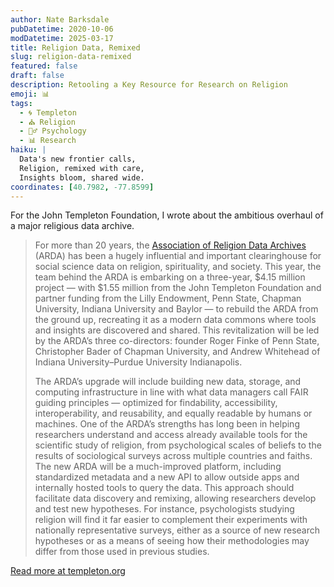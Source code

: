 ```yaml
---
author: Nate Barksdale
pubDatetime: 2020-10-06
modDatetime: 2025-03-17
title: Religion Data, Remixed
slug: religion-data-remixed
featured: false
draft: false
description: Retooling a Key Resource for Research on Religion
emoji: 📊
tags:
  - 🌀 Templeton
  - ⛪ Religion
  - 🧘‍♂️ Psychology
  - 📊 Research
haiku: |
  Data's new frontier calls,  
  Religion, remixed with care,  
  Insights bloom, shared wide.
coordinates: [40.7982, -77.8599]
---
```


For the John Templeton Foundation, I wrote about the ambitious overhaul of a major religious data archive.

> For more than 20 years, the [Association of Religion Data Archives](http://thearda.com) (ARDA) has been a hugely influential and important clearinghouse for social science data on religion, spirituality, and society. This year, the team behind the ARDA is embarking on a three-year, $4.15 million project — with $1.55 million from the John Templeton Foundation and partner funding from the Lilly Endowment, Penn State, Chapman University, Indiana University and Baylor — to rebuild the ARDA from the ground up, recreating it as a modern data commons where tools and insights are discovered and shared. This revitalization will be led by the ARDA’s three co-directors: founder Roger Finke of Penn State, Christopher Bader of Chapman University, and Andrew Whitehead of Indiana University–Purdue University Indianapolis.
>
> The ARDA’s upgrade will include building new data, storage, and computing infrastructure in line with what data managers call FAIR guiding principles — optimized for findability, accessibility, interoperability, and reusability, and equally readable by humans or machines. One of the ARDA’s strengths has long been in helping researchers understand and access already available tools for the scientific study of religion, from psychological scales of beliefs to the results of sociological surveys across multiple countries and faiths. The new ARDA will be a much-improved platform, including standardized metadata and a new API to allow outside apps and internally hosted tools to query the data. This approach should facilitate data discovery and remixing, allowing researchers develop and test new hypotheses. For instance, psychologists studying religion will find it far easier to complement their experiments with nationally representative surveys, either as a source of new research hypotheses or as a means of seeing how their methodologies may differ from those used in previous studies.

[Read more at templeton.org](https://www.templeton.org/news/religion-data-remixed)
